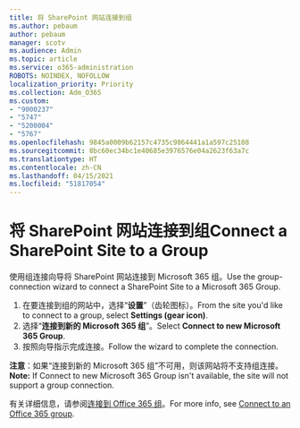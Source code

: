 ```yaml
---
title: 将 SharePoint 网站连接到组
ms.author: pebaum
author: pebaum
manager: scotv
ms.audience: Admin
ms.topic: article
ms.service: o365-administration
ROBOTS: NOINDEX, NOFOLLOW
localization_priority: Priority
ms.collection: Adm_O365
ms.custom:
- "9000237"
- "5747"
- "5200004"
- "5767"
ms.openlocfilehash: 9845a0009b62157c4735c9864441a1a597c25108
ms.sourcegitcommit: 8bc60ec34bc1e40685e3976576e04a2623f63a7c
ms.translationtype: HT
ms.contentlocale: zh-CN
ms.lasthandoff: 04/15/2021
ms.locfileid: "51817054"
---
```

# <a name="connect-a-sharepoint-site-to-a-group"></a><span data-ttu-id="c4e02-102">将 SharePoint 网站连接到组</span><span class="sxs-lookup"><span data-stu-id="c4e02-102">Connect a SharePoint Site to a Group</span></span>

<span data-ttu-id="c4e02-103">使用组连接向导将 SharePoint 网站连接到 Microsoft 365 组。</span><span class="sxs-lookup"><span data-stu-id="c4e02-103">Use the group-connection wizard to connect a SharePoint Site to a Microsoft 365 Group.</span></span>

1. <span data-ttu-id="c4e02-104">在要连接到组的网站中，选择“**设置**”（齿轮图标）。</span><span class="sxs-lookup"><span data-stu-id="c4e02-104">From the site you'd like to connect to a group, select  **Settings (gear icon)**.</span></span>
2. <span data-ttu-id="c4e02-105">选择“**连接到新的 Microsoft 365 组**”。</span><span class="sxs-lookup"><span data-stu-id="c4e02-105">Select  **Connect to new Microsoft 365 Group**.</span></span>
3. <span data-ttu-id="c4e02-106">按照向导指示完成连接。</span><span class="sxs-lookup"><span data-stu-id="c4e02-106">Follow the wizard to complete the connection.</span></span>

<span data-ttu-id="c4e02-107">**注意**：如果“连接到新的 Microsoft 365 组”不可用，则该网站将不支持组连接。</span><span class="sxs-lookup"><span data-stu-id="c4e02-107">**Note:**  If Connect to new Microsoft 365 Group isn't available, the site will not support a group connection.</span></span>

<span data-ttu-id="c4e02-108">有关详细信息，请参阅[连接到 Office 365 组](https://docs.microsoft.com/sharepoint/dev/transform/modernize-connect-to-office365-group)。</span><span class="sxs-lookup"><span data-stu-id="c4e02-108">For more info, see  [Connect to an Office 365 group](https://docs.microsoft.com/sharepoint/dev/transform/modernize-connect-to-office365-group).</span></span>